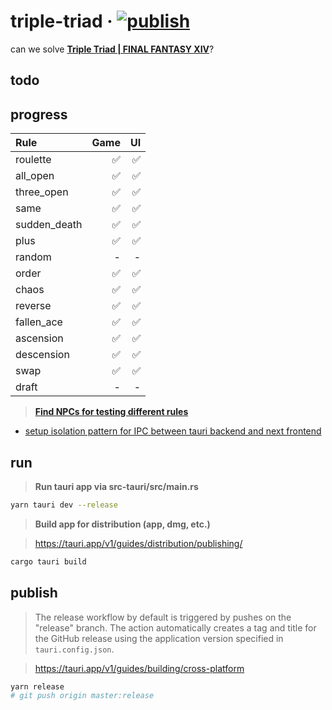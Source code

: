# triple-triad · [![publish](https://github.com/magus/triple-triad/actions/workflows/publish.yml/badge.svg?branch=release)](https://github.com/magus/triple-triad/actions/workflows/publish.yml)

can we solve **[Triple Triad | FINAL FANTASY XIV](https://na.finalfantasyxiv.com/lodestone/playguide/contentsguide/goldsaucer/tripletriad/)**?

## todo

## progress

| Rule         | Game | UI   |
| :---         | ---: | ---: |
| roulette     | ✅   | ✅   |
| all_open     | ✅   | ✅   |
| three_open   | ✅   | ✅   |
| same         | ✅   | ✅   |
| sudden_death | ✅   | ✅   |
| plus         | ✅   | ✅   |
| random       | -    | -    |
| order        | ✅   | ✅   |
| chaos        | ✅   | ✅   |
| reverse      | ✅   | ✅   |
| fallen_ace   | ✅   | ✅   |
| ascension    | ✅   | ✅   |
| descension   | ✅   | ✅   |
| swap         | ✅   | ✅   |
| draft        | -    | -    |

> **[Find NPCs for testing different rules](https://arrtripletriad.com/en/npcs)**

- [setup isolation pattern for IPC between tauri backend and next frontend](https://tauri.app/v1/references/architecture/inter-process-communication/isolation)


## run

> **Run tauri app via src-tauri/src/main.rs**
```sh
yarn tauri dev --release
```


> **Build app for distribution (app, dmg, etc.)**

> https://tauri.app/v1/guides/distribution/publishing/

```sh
cargo tauri build
```


## publish

> The release workflow by default is triggered by pushes on the "release" branch. The action automatically creates a tag and title for the GitHub release using the application version specified in `tauri.config.json`.

> https://tauri.app/v1/guides/building/cross-platform


```sh
yarn release
# git push origin master:release
```
